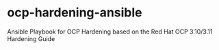 # ocp-hardening-ansible

Ansible Playbook for OCP Hardening based on the Red Hat OCP 3.10/3.11 Hardening Guide